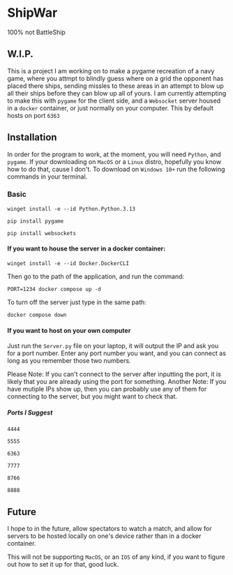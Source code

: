 # ShipWar
100% not BattleShip

## W.I.P.

This is a project I am working on to make a pygame recreation of a navy game, where you attmpt to blindly guess where on a grid the opponent has placed there ships, sending missles to these areas in an attempt to blow up all their ships before they can blow up all of yours. I am currently attempting to make this with `pygame` for the client side, and a `Websocket` server housed in a `docker` container, or just normally on your computer. This by default hosts on port `6363`

## Installation
In order for the program to work, at the moment, you will need `Python`, and `pygame`.
If your downloading on `MacOS` or a `Linux` distro, hopefully you know how to do that, cause I don't.
To download on `Windows 10+` run the following commands in your terminal.

### Basic
```
winget install -e --id Python.Python.3.13
```
```
pip install pygame
```
```
pip install websockets
```

#### If you want to house the server in a docker container:
```
winget install -e --id Docker.DockerCLI
```
Then go to the path of the application, and run the command:
```
PORT=1234 docker compose up -d
```
To turn off the server just type in the same path:
```
docker compose down
```

#### If you want to host on your own computer
Just run the `Server.py` file on your laptop, it will output the IP and ask you for a port number.
Enter any port number you want, and you can connect as long as you remember those two numbers.

Please Note: If you can't connect to the server after inputting the port, it is likely that you are already using the port for something.
Another Note: If you have mutiple IPs show up, then you can probably use any of them for connecting to the server, but you might want to check that.

##### Ports I Suggest
```
4444
```
```
5555
```
```
6363
```
```
7777
```
```
8766
```
```
8888
```

## Future
I hope to in the future, allow spectators to watch a match, and allow for servers to be hosted locally on one's device rather than in a docker container.

This will not be supporting `MacOS`, or an `IOS` of any kind, if you want to figure out how to set it up for that, good luck. 